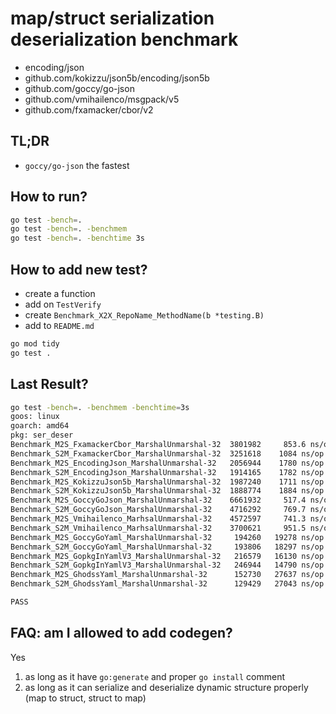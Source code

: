
# map/struct serialization deserialization benchmark

- encoding/json
- github.com/kokizzu/json5b/encoding/json5b
- github.com/goccy/go-json
- github.com/vmihailenco/msgpack/v5
- github.com/fxamacker/cbor/v2

## TL;DR

- `goccy/go-json` the fastest

## How to run?

```bash
go test -bench=.
go test -bench=. -benchmem
go test -bench=. -benchtime 3s
```

## How to add new test?

- create a function
- add on `TestVerify`
- create `Benchmark_X2X_RepoName_MethodName(b *testing.B)`
- add to `README.md`

```bash
go mod tidy
go test .
```

## Last Result?

```bash
go test -bench=. -benchmem -benchtime=3s
goos: linux
goarch: amd64 
pkg: ser_deser          
Benchmark_M2S_FxamackerCbor_MarshalUnmarshal-32  3801982     853.6 ns/op   112 B/op   8 allocs/op
Benchmark_S2M_FxamackerCbor_MarshalUnmarshal-32  3251618    1084 ns/op     444 B/op  11 allocs/op
Benchmark_M2S_EncodingJson_MarshalUnmarshal-32   2056944    1780 ns/op     600 B/op  16 allocs/op
Benchmark_S2M_EncodingJson_MarshalUnmarshal-32   1914165    1782 ns/op     688 B/op  18 allocs/op
Benchmark_M2S_KokizzuJson5b_MarshalUnmarshal-32  1987240    1711 ns/op     632 B/op  16 allocs/op
Benchmark_S2M_KokizzuJson5b_MarshalUnmarshal-32  1888774    1884 ns/op     960 B/op  20 allocs/op
Benchmark_M2S_GoccyGoJson_MarshalUnmarshal-32    6661932     517.4 ns/op    80 B/op   3 allocs/op
Benchmark_S2M_GoccyGoJson_MarshalUnmarshal-32    4716292     769.7 ns/op   513 B/op  12 allocs/op
Benchmark_M2S_Vmihailenco_MarhsalUnmarshal-32    4572597     741.3 ns/op   188 B/op   5 allocs/op
Benchmark_S2M_Vmihailenco_MarhsalUnmarshal-32    3700621     951.5 ns/op   606 B/op  12 allocs/op
Benchmark_M2S_GoccyGoYaml_MarshalUnmarshal-32     194260   19278 ns/op    7815 B/op 214 allocs/op
Benchmark_S2M_GoccyGoYaml_MarshalUnmarshal-32     193806   18297 ns/op    7574 B/op 202 allocs/op
Benchmark_M2S_GopkgInYamlV3_MarshalUnmarshal-32   216579   16130 ns/op   14104 B/op  79 allocs/op
Benchmark_S2M_GopkgInYamlV3_MarshalUnmarshal-32   246944   14790 ns/op   14392 B/op  80 allocs/op
Benchmark_M2S_GhodssYaml_MarshalUnmarshal-32      152730   27637 ns/op   21344 B/op 160 allocs/op
Benchmark_S2M_GhodssYaml_MarshalUnmarshal-32      129429   27043 ns/op   21407 B/op 160 allocs/op

PASS
```

## FAQ: am I allowed to add codegen?

Yes

1. as long as it have `go:generate` and proper `go install` comment
2. as long as it can serialize and deserialize dynamic structure properly (map to struct, struct to map)
